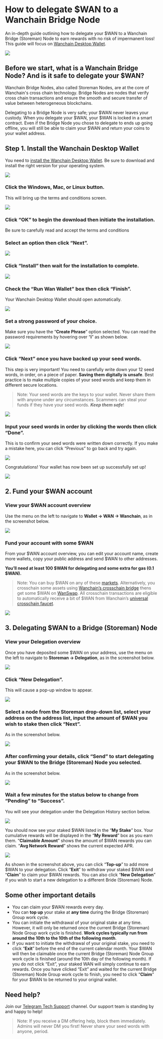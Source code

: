 # How to delegate $WAN to a Wanchain Bridge Node

An in-depth guide outlining how to delegate your $WAN to a Wanchain Bridge (Storeman) Node to earn rewards with no risk of impermanent loss! This guide will focus on [Wanchain Desktop Wallet](https://www.wanchain.org/wanwallet).

![](https://miro.medium.com/max/1400/1*QtSz90QrKkET2Sf6sx2g3Q.png)

## Before we start, what is a Wanchain Bridge Node? And is it safe to delegate your $WAN?

Wanchain Bridge Nodes, also called Storeman Nodes, are at the core of Wanchain's cross chain technology. Bridge Nodes are nodes that verify cross chain transactions and ensure the smooth and secure transfer of value between heterogeneous blockchains.

Delegating to a Bridge Node is very safe; your $WAN never leaves your custody. When you delegate your $WAN, your $WAN is locked in a smart contract. Even if the Bridge Node you chose to delegate to ends up going offline, you will still be able to claim your $WAN and return your coins to your wallet address.

## Step 1. Install the Wanchain Desktop Wallet

You need to [install the Wanchain Desktop Wallet](https://www.wanchain.org/getstarted/). Be sure to download and install the right version for your operating system.

![](https://miro.medium.com/max/1400/1*6X4z79K3DJF_SoPuQZNoyw.png)

### Click the Windows, Mac, or Linux button.

This will bring up the terms and conditions screen.

![](https://miro.medium.com/max/1400/1*UnwLlq_ohElef3VGQ9B0Iw.png)

### Click “OK” to begin the download then initiate the installation.

Be sure to carefully read and accept the terms and conditions

### Select an option then click “Next”.

![](https://miro.medium.com/max/1012/1*jB8IIkjj9IKmqcPJ3IoVxw.png)

### Click “Install” then wait for the installation to complete.

![](https://miro.medium.com/max/1024/1*oEQavhB4lcrjVJ8Y8MXnzg.png)

### Check the “Run Wan Wallet” box then click “Finish”.

Your Wanchain Desktop Wallet should open automatically.

![](https://miro.medium.com/max/1016/1*Lr9-7xLC8lyrJVCembxF6g.png)

### Set a strong password of your choice.

Make sure you have the “**Create Phrase**” option selected. You can read the password requirements by hovering over “**i**” as shown below.

![](https://miro.medium.com/max/1400/1*cSDJthxL_Ki4typ1axCxbQ.png)

### Click “Next” once you have backed up your seed words.

This step is very important! You need to carefully write down your 12 seed words, in order, on a piece of paper. **Saving them digitally is unsafe**. Best practice is to make multiple copies of your seed words and keep them in different secure locations.

> Note: Your seed words are the keys to your wallet. Never share them with anyone under any circumstances. Scammers can steal your funds if they have your seed words. _**Keep them safe**_!

![](https://miro.medium.com/max/1400/1*XvLCELYkovujZTVy5v0sGg.png)

### Input your seed words in order by clicking the words then click “Done”.

This is to confirm your seed words were written down correctly. If you make a mistake here, you can click “Previous” to go back and try again.

![](https://miro.medium.com/max/1400/1*VFjbZg1Wu6zCBiiMCPf3PA.png)

Congratulations! Your wallet has now been set up successfully set up!

![](https://miro.medium.com/max/1400/1*E0imHg1oa00DL_dPA1p8pQ.png)

## 2. Fund your $WAN account

### View your $WAN account overview

Use the menu on the left to navigate to **Wallet → WAN → Wanchain**, as in the screenshot below.

![](https://miro.medium.com/max/1400/1*C2amvB_Gt19IJuy1Nl43Hw.png)

### Fund your account with some $WAN

From your $WAN account overview, you can edit your account name, create more wallets, copy your public address and send $WAN to other addresses.

**You’ll need at least 100 $WAN for delegating and some extra for gas (0.1 $WAN).**

> Note: You can buy $WAN on any of these [markets](https://coinmarketcap.com/currencies/wanchain/markets/). Alternatively, you crosschain some assets using [Wanchain’s crosschain bridge](https://bridge.wanchain.org/#/) thens get some $WAN on [WanSwap](https://www.wanswap.finance/#/swap). All crosschain transactions are eligible to automatically receive a bit of $WAN from Wanchain’s [universal crosschain faucet](https://medium.com/wanchain-foundation/interoperable-defi-made-easy-wan-cross-chain-faucet-now-supports-all-tokens-e68be483739).

![](https://miro.medium.com/max/1400/1*ZLzcuqhr76Nmo4mWxt7N1w.png)

## 3. Delegating $WAN to a Bridge (Storeman) Node

### View your Delegation overview

Once you have deposited some $WAN on your address, use the menu on the left to navigate to **Storeman → Delegation**, as in the screenshot below.

![](https://miro.medium.com/max/1400/1*e3OssWmfk2jjHljC4FW7AQ.png)

### Click “New Delegation”.

This will cause a pop-up window to appear.

![](https://miro.medium.com/max/1400/1*OzCnidajN0xjKPn0diBTXQ.png)

### Select a node from the Storeman drop-down list, select your address on the address list, input the amount of $WAN you wish to stake then click “Next”.

As in the screenshot below.

![](https://miro.medium.com/max/1400/1*nKs2YCM9V8LP-FZ_FLZR1Q.png)

### After confirming your details, click “Send” to start delegating your $WAN to the Bridge (Storeman) Node you selected.

As in the screenshot below.

![](https://miro.medium.com/max/1400/1*lhpuhfSURfaivvouLkHvCQ.png)

### Wait a few minutes for the status below to change from “Pending” to “Success”.

You will see your delegation under the Delegation History section below.

![](https://miro.medium.com/max/1400/1*nbq3AHob2YUR8aHauQ4_zA.png)

You should now see your staked $WAN listed in the “**My Stake**” box. Your cumulative rewards will be displayed in the “**My Reward**” box as you earn them. “**Claimable Amount**” shows the amount of $WAN rewards you can claim. “**Avg Network Reward**” shows the current expected APR.

![](https://miro.medium.com/max/1400/1*pL3PH_GxRBqk3MI6Cz9R4A.png)

As shown in the screenshot above, you can click “**Top-up**” to add more $WAN to your delegation. Click “**Exit**” to withdraw your staked $WAN and “**Claim**” to claim your $WAN rewards. You can also click “**New Delegation**” if you wish to start a new delegation to a different Bride (Storeman) Node.

## Some other important details

- You can claim your $WAN rewards every day.
- You can **top up** your stake at **any time** during the Bridge (Storeman) Group work cycle.
- You can initiate the withdrawal of your original stake at any time. However, it will only be returned once the current Bridge (Storeman) Node Group work cycle is finished. **Work cycles typically run from around the 10th to the 10th of the following month**.
- If you want to initiate the withdrawal of your original stake, you need to click “**Exit**” before the end of the current calendar month. Your $WAN will then be claimable once the current Bridge (Storeman) Node Group work cycle is finished (around the 10th day of the following month). If you do not click “Exit”, your staked WAN will simply continue to earn rewards.
Once you have clicked “Exit” and waited for the current Bridge (Storeman) Node Group work cycle to finish, you need to click “**Claim**” for your $WAN to be returned to your original wallet.

## Need help?

Join our [Telegram Tech Support](https://t.me/WanchainSupport) channel. Our support team is standing by and happy to help!

> Note: If you receive a DM offering help, block them immediately. Admins will never DM you first! Never share your seed words with anyone, period.
